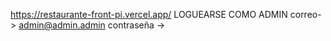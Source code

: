 https://restaurante-front-pi.vercel.app/
LOGUEARSE COMO ADMIN
correo-> admin@admin.admin 
contraseña ->